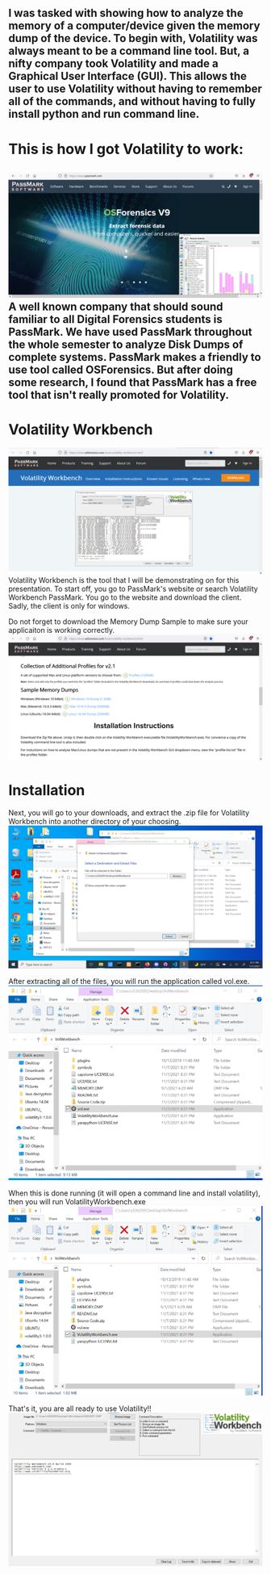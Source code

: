 I was tasked with showing how to analyze the memory of a computer/device given the memory dump of the device.
To begin with, Volatility was always meant to be a command line tool. But, a nifty company took Volatility and made a Graphical User Interface (GUI). This allows the user to use Volatility without having to remember all of the commands, and without having to fully install python and run command line.
---
# This is how I got Volatility to work:
![PassMark](./MemImages/PassMark.png)
A well known company that should sound familiar to all Digital Forensics students is PassMark. We have used PassMark throughout the whole semester to analyze Disk Dumps of complete systems. PassMark makes a friendly to use tool called OSForensics. But after doing some research, I found that PassMark has a free tool that isn't really promoted for Volatility.
---
# Volatility Workbench
![Volatility Workbench](./MemImages/Workbench.png)
Volatility Workbench is the tool that I will be demonstrating on for this presentation. To start off, you go to PassMark's website or search Volatility Workbench PassMark. You go to the website and download the client. Sadly, the client is only for windows.

Do not forget to download the Memory Dump Sample to make sure your applicaiton is working correctly.
![Memory Dump Sample](./MemImages/MemDumpSample.png)

# Installation
Next, you will go to your downloads, and extract the .zip file for Volatility Workbench into another directory of your choosing.
![Extraction](./MemImages/Extract.png)

After extracting all of the files, you will run the application called vol.exe.
![vol.exe](./MemImages/Installer.png)

When this is done running (it will open a command line and install volatility), then you will run VolatilityWorkbench.exe
![Application](./MemImages/Application.png)

That's it, you are all ready to use Volatility!!
![Home](./MemImages/home.png)
